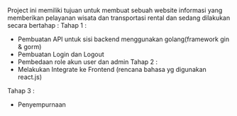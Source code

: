 Project ini memiliki tujuan untuk membuat sebuah website informasi yang memberikan pelayanan wisata dan transportasi rental 
dan sedang dilakukan secara bertahap :
  Tahap 1 :
   - Pembuatan API untuk sisi backend menggunakan golang(framework gin & gorm)
   - Pembuatan Login dan Logout
   - Pembedaan role akun user dan admin
  Tahap 2 :
   - Melakukan Integrate ke Frontend (rencana bahasa yg digunakan react.js)

  Tahap 3 :
   - Penyempurnaan
